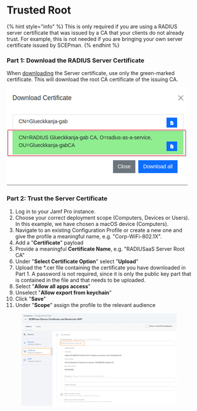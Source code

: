 # Trusted Root

{% hint style="info" %}
This is only required if you are using a RADIUS server certificate that was issued by a CA that your clients do not already trust. For example, this is not needed if you are bringing your own server certificate issued by SCEPman.
{% endhint %}

### Part 1: Download the RADIUS Server Certificate

When [downloading](../../portal/settings/settings-server/certificates.md#download) the Server certificate, use only the green-marked certificate. This will download the root CA certificate of the issuing CA.

![](<../../.gitbook/assets/image (78) (1).png>)

### Part 2: Trust the Server Certificate

1. Log in to your Jamf Pro instance.
2. Choose your correct deployment scope (Computers, Devices or Users). In this example, we have chosen a macOS device (Computers).
3. Navigate to an existing Configuration Profile or create a new one and give the profile a meaningful name, e.g. "Corp-WiFi-802.1X".
4. Add a "**Certificate**" payload
5. Provide a meaningful **Certificate Name**, e.g. "RADIUSaaS Server Root CA"
6. Under "**Select Certificate Option**" select "**Upload**"
7. Upload the \*.cer file containing the certificate you have downloaded in Part 1. A password is not required, since it is only the public key part that is contained in the file and that needs to be uploaded.
8. Select "**Allow all apps access**"
9. Unselect "**Allow export from keychain**"
10. Click "**Save**"
11. Under "**Scope**" assign the profile to the relevant audience

<figure><img src="../../.gitbook/assets/image (8) (2).png" alt=""><figcaption></figcaption></figure>

